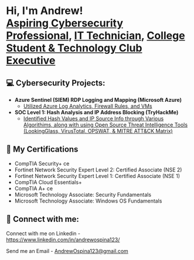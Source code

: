 <h1>Hi, I'm Andrew! <br/><a href="https://github.com/AndrewOspina">Aspiring Cybersecurity Professional</a>, <a href="https://www.linkedin.com/in/andrewospina123/">IT Technician</a>, <a href="https://www.brightpoint.edu/services/student-activities/student-clubs/">College Student & Technology Club Executive</a></h1>

<h2>💻 Cybersecurity Projects:</h2>

- <b>Azure Sentinel (SIEM) RDP Logging and Mapping (Microsoft Azure)</b>
  - [Utilized Azure Log Analytics, Firewall Rules, and VMs](https://github.com/joshmadakor1/Algorithms-Practice)
- <b>SOC Level 1: Hash Analysis and IP Address Blocking (TryHackMe)</b>
  - [Identified Hash Values and IP Source Info through Various Algorithims, along with using Open Source Threat Intelligence Tools (LookingGlass, VirusTotal, OPSWAT, & MITRE ATT&CK Matrix)](https://github.com/AndrewOspina/TryHackMe-PyramidOfPain)


<h2>📜 My Certifications </h2>

- CompTIA Security+ ce
- Fortinet Network Security Expert Level 2: Certified Associate (NSE 2)
- Fortinet Network Security Expert Level 1: Certified Associate (NSE 1)
- CompTIA Cloud Essentials+
- CompTIA A+ ce
- Microsoft Technology Associate: Security Fundamentals
- Microsoft Technology Associate: Windows OS Fundamentals

<h2> 🤳 Connect with me:</h2>

Connect with me on Linkedin - https://www.linkedin.com/in/andrewospina123/

Send me an Email - AndrewOspina123@gmail.com



<!--
**joshmadakor1/joshmadakor1** is a ✨ _special_ ✨ repository because its `README.md` (this file) appears on your GitHub profile.

Here are some ideas to get you started:

- 🔭 I’m currently working on ...
- 🌱 I’m currently learning ...
- 👯 I’m looking to collaborate on ...
- 🤔 I’m looking for help with ...
- 💬 Ask me about ...
- 📫 How to reach me: ...
- 😄 Pronouns: ...
- ⚡ Fun fact: ...
-->

